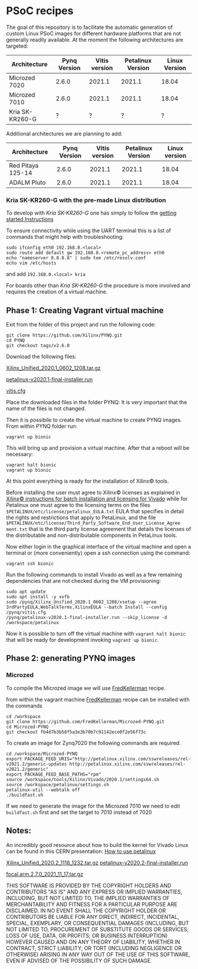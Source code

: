 # PSoC recipes

The goal of this repository is to facilitate the automatic generation of custom Linux PSoC images for different hardware platforms that are not generally readily available.
At the moment the following architectures are targeted:


| Architecture | Pynq Version | Vitis version | Petalinux Version | Linux Version |
| ----------------- | ------------ | ------------- | ----------------- |----------- |
| Microzed 7020 | 2.6.0 | 2021.1 | 2021.1 | 18.04 |
| Microzed 7010   | 2.6.0 | 2021.1 | 2021.1 | 18.04 |
| Kria SK-KR260-G |?|?|?|?|

Additional architectures we are planning to add:

| Architecture      | Pynq Version | Vitis version | Petalinux Version | Linux version |
| ----------------- | ------------ | ------------- | ----------------- |---------------|
| Red Pitaya 125-14 | 2.6.0 | 2021.1 | 2021.1 | 18.04 |
| ADALM Pluto   | 2.6.0 | 2021.1 | 2021.1 | 18.04 |

### Kria SK-KR260-G with the pre-made Linux distribution
To develop with *Kria SK-KR260-G* one has simply to follow the [getting started Instructions](https://www.xilinx.com/products/som/kria/kr260-robotics-starter-kit/kr260-getting-started/getting-started.html)

To ensure connectivity while using the UART terminal this is a list of commands that might help with troubleshooting:

```
sudo ifconfig eth0 192.168.0.<local>
sudo route add default gw 192.168.0.<remote_pc_address> eth0
echo "nameserver 8.8.8.8" | sudo tee /etc/resolv.conf
echo vim /etc/hosts
```
and add `192.168.0.<local> kria`

For boards other than *Kria SK-KR260-G* the procedure is more involved and requires the creation of a virtual machine.

## Phase 1: Creating Vagrant virtual machine

Exit from the folder of this project and run the following code:

```
git clone https://github.com/Xilinx/PYNQ.git
cd PYNQ
git checkout tags/v2.6.0
```

Download the following files:

[Xilinx_Unified_2020.1_0602_1208.tar.gz](https://www.xilinx.com/member/forms/download/xef.html?filename=Xilinx_Unified_2020.1_0602_1208.tar.gz)

[petalinux-v2020.1-final-installer.run](https://www.xilinx.com/member/forms/download/xef.html?filename=petalinux-v2020.1-final-installer.run)

[vitis.cfg](https://raw.githubusercontent.com/restelli/PSoC-recipes/main/cfg/vitis.cfg?token=GHSAT0AAAAAABX6ZFYIUFCURHBW3R2XVK2SYZN7W5A)


Place the downloaded files in the folder PYNQ:
It is very important that the name of the files is not changed.

Then it is possibile to create the virtual machine to create PYNQ images.
From within PYNQ folder run:

```
vagrant up bionic
```

This will bring up and provision a virtual machine. After that a reboot will be necessary:

```
vagrant halt bionic
vagrant up bionic
```

At this point everything is ready for the installation of Xilinx© tools.

Before installing the user must agree to Xilinx© licenses as explained in [Xilinx© instructions for batch installation and licensing for Vivado](https://docs.xilinx.com/v/u/2020.1-English/ug973-vivado-release-notes-install-license#page=51#page=51) while for Petalinux one must agree to the licensing terms on the files `$PETALINUX/etc/license/petalinux_EULA.txt` EULA that specifies in detail the rights and restrictions that apply to PetaLinux, and the file `$PETALINUX/etc/license/Third_Party_Software_End_User_License_Agree
ment.txt` that is the third party license agreement that details the licenses of the distributable and non-distributable components in PetaLinux tools.


Now either login in the graphical interface of the virtual machine and open a terminal or (more conveniently) open a ssh connection using the command:

```
vagrant ssh bionic
```
Run the following commands to install Vivado as well as a few remaining dependencies that are not checked during the VM provisioning:

```
sudo apt update
sudo apt install -y xvfb
sudo /pynq/Xilinx_Unified_2020.1_0602_1208/xsetup --agree 3rdPartyEULA,WebTalkTerms,XilinxEULA --batch Install --config /pynq/vitis.cfg
/pynq/petalinux-v2020.1-final-installer.run --skip_license -d /workspace/petalinux
```

Now it is possible to turn off the virtual machine with `vagrant halt bionic`  that will be ready for development invoking `vagrant up bionic`.


## Phase 2: generating PYNQ images



### Microzed

To compile the Microzed image we will use [FredKellerman](https://github.com/FredKellerman/Microzed-PYNQ) recipe.

from within the vagrant machine [FredKellerman](https://github.com/FredKellerman/Microzed-PYNQ) recipe can be installed with the commands

```
cd /workspace
git clone https://github.com/FredKellerman/Microzed-PYNQ.git
cd Microzed-PYNQ
git checkout fb4d7b3b58f5a3e3b70b7c91142ece0f2e56f73c
```

To create an image for Zynq7020 the following commands are required.

```
cd /workspace/Microzed-PYNQ
export PACKAGE_FEED_URIS="http://petalinux.xilinx.com/sswreleases/rel-v2021.2/generic-updates http://petalinux.xilinx.com/sswreleases/rel-v2021.2/generic"
export PACKAGE_FEED_BASE_PATHS="rpm"
source /workspace/tools/Xilinx/Vivado/2020.1/settings64.sh
source /workspace/petalinux/settings.sh
petalinux-util --webtalk off
./buildfast.sh
```

If we need to generate the image for the Microzed 7010 we need to edit `buildfast.sh` first and set the target to 7010 instead of 7020



## Notes:
An incredibly good resource about how to build the kernel for Vivado Linux can be found in this CERN presentation:
[How to use petalinux](https://indico.cern.ch/event/952288/contributions/4033881/attachments/2116542/3561511/2020-10-06_Creating_a_BSP_for_PetaLinux.pdf)



[Xilinx_Unified_2020.2_1118_1232.tar.gz](https://www.xilinx.com/member/forms/download/xef.html?filename=Xilinx_Unified_2020.2_1118_1232.tar.gz)
[petalinux-v2020.2-final-installer.run](https://www.xilinx.com/member/forms/download/xef.html?filename=petalinux-v2020.2-final-installer.run)

[focal.arm.2.7.0_2021_11_17.tar.gz](https://www.xilinx.com/bin/public/openDownload?filename=focal.arm.2.7.0_2021_11_17.tar.gz )

THIS SOFTWARE IS PROVIDED BY THE COPYRIGHT HOLDERS AND CONTRIBUTORS "AS IS" AND ANY EXPRESS OR IMPLIED WARRANTIES, INCLUDING, BUT NOT LIMITED TO, THE IMPLIED WARRANTIES OF MERCHANTABILITY AND FITNESS FOR A PARTICULAR PURPOSE ARE DISCLAIMED. IN NO EVENT SHALL THE COPYRIGHT HOLDER OR CONTRIBUTORS BE LIABLE FOR ANY DIRECT, INDIRECT, INCIDENTAL, SPECIAL, EXEMPLARY, OR CONSEQUENTIAL DAMAGES (INCLUDING, BUT NOT LIMITED TO, PROCUREMENT OF SUBSTITUTE GOODS OR SERVICES; LOSS OF USE, DATA, OR PROFITS; OR BUSINESS INTERRUPTION) HOWEVER CAUSED AND ON ANY THEORY OF LIABILITY, WHETHER IN CONTRACT, STRICT LIABILITY, OR TORT (INCLUDING NEGLIGENCE OR OTHERWISE) ARISING IN ANY WAY OUT OF THE USE OF THIS SOFTWARE, EVEN IF ADVISED OF THE POSSIBILITY OF SUCH DAMAGE.
